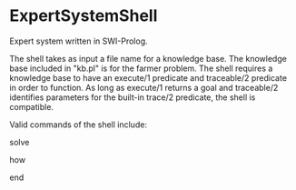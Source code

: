 # ExpertSystemShell
Expert system written in SWI-Prolog.

The shell takes as input a file name for a knowledge base. The knowledge base included in "kb.pl" is for the farmer problem. The shell requires a knowledge base to have an execute/1 predicate and traceable/2 predicate in order to function. As long as execute/1 returns a goal and traceable/2 identifies parameters for the built-in trace/2 predicate, the shell is compatible.

Valid commands of the shell include:

solve

how

end

